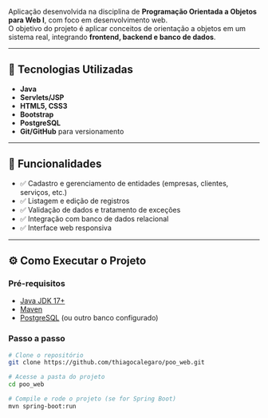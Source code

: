 Aplicação desenvolvida na disciplina de **Programação Orientada a Objetos para Web I**, com foco em desenvolvimento web.  
O objetivo do projeto é aplicar conceitos de orientação a objetos em um sistema real, integrando **frontend, backend e banco de dados**.

---

## 🚀 Tecnologias Utilizadas
- **Java**
- **Servlets/JSP**
- **HTML5, CSS3**
- **Bootstrap**
- **PostgreSQL**
- **Git/GitHub** para versionamento

---

## 📌 Funcionalidades
- ✅ Cadastro e gerenciamento de entidades (empresas, clientes, serviços, etc.)  
- ✅ Listagem e edição de registros  
- ✅ Validação de dados e tratamento de exceções  
- ✅ Integração com banco de dados relacional  
- ✅ Interface web responsiva  

---

## ⚙️ Como Executar o Projeto

### Pré-requisitos
- [Java JDK 17+](https://www.oracle.com/java/technologies/javase/jdk17-archive-downloads.html)  
- [Maven](https://maven.apache.org/)  
- [PostgreSQL](https://www.postgresql.org/) (ou outro banco configurado)  

### Passo a passo
```bash
# Clone o repositório
git clone https://github.com/thiagocalegaro/poo_web.git

# Acesse a pasta do projeto
cd poo_web

# Compile e rode o projeto (se for Spring Boot)
mvn spring-boot:run

